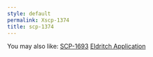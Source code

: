 ```yaml
---
style: default
permalink: Xscp-1374
title: scp-1374
---
```

You may also like:
[SCP-1693](http://scp-wiki.net/scp-1693)
[Eldritch Application](http://scp-wiki.net/eldritch-application)